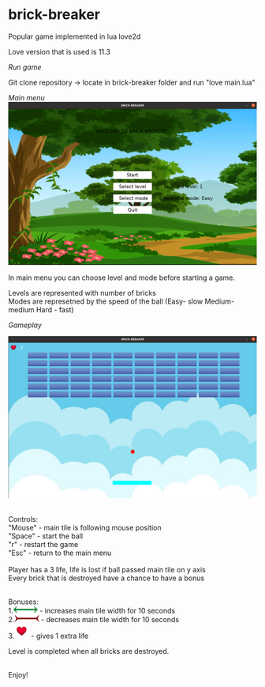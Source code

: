 # brick-breaker
Popular game implemented in lua love2d

Love version that is used is 11.3


*Run game*

Git clone repository -> locate in brick-breaker folder and run "love main.lua"

*Main menu*
![alt text](https://github.com/Mateja97/brick-breaker/blob/main/menu.png)

In main menu you can choose level and mode before starting a game.

Levels are represented with number of bricks <br /> 
Modes are represetned by the speed of the ball (Easy- slow Medium- medium Hard - fast)

*Gameplay*

![alt text](https://github.com/Mateja97/brick-breaker/blob/main/gameplay.png)

<br /> 
Controls: <br /> 
"Mouse" - main tile is following mouse position <br /> 
"Space" - start the ball <br /> 
"r" - restart the game <br /> 
"Esc" - return to the main menu <br /> 
 <br /> 
Player has a 3 life, life is lost if ball passed main tile on y axis <br /> 
Every brick that is destroyed have a chance to have a bonus  <br />  <br /> 

Bonuses: <br /> 
1.![alt text](https://github.com/Mateja97/brick-breaker/blob/main/assets/arrows-01.png) - increases main tile width for 10 seconds <br /> 
2.![alt text](https://github.com/Mateja97/brick-breaker/blob/main/assets/arrows-02.png) - decreases main tile width for 10 seconds <br /> 
3.<img src="https://github.com/Mateja97/brick-breaker/blob/main/assets/heart.png" width="30" height="30" />  - gives 1 extra life <br /> 

Level is completed when all bricks are destroyed.

 <br /> 
 Enjoy!
